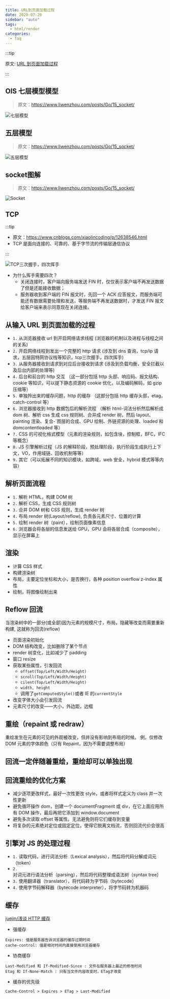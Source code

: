 ```yaml
---
title: URL到页面加载过程
date: 2020-07-20
sidebar: "auto"
tags:
  - html/render
categories:
  - faq
---
```


:::tip

原文: [URL 到页面加载过程](https://zhuanlan.zhihu.com/p/34453198?group_id=957277540147056640)

:::

## OIS 七层模型模型

> 原文：https://www.liwenzhou.com/posts/Go/15_socket/

![七层模型](https://gitee.com/cxyz/imgbed/raw/img/2021/OIS-20210111160033.png)

## 五层模型

> 原文：https://www.liwenzhou.com/posts/Go/15_socket/

![五层模型](https://gitee.com/cxyz/imgbed/raw/img/2021/protocol-20210111160334.png)

## socket图解

> 原文：https://www.liwenzhou.com/posts/Go/15_socket/

![Socket](https://gitee.com/cxyz/imgbed/raw/img/2021/Socket-20210111161754.png)

## TCP

:::tip

- 原文：https://www.cnblogs.com/xiaolincoding/p/12638546.html
- TCP 是面向连接的、可靠的、基于字节流的传输层通信协议

:::

![TCP三次握手，四次挥手](https://gitee.com/cxyz/imgbed/raw/img/2021/TCP-20210111162547.png)

- 为什么挥手需要四次？
  - 关闭连接时，客户端向服务端发送 FIN 时，仅仅表示客户端不再发送数据了但是还能接收数据；
  - 服务器收到客户端的 FIN 报文时，先回一个 ACK 应答报文，而服务端可能还有数据需要处理和发送，等服务端不再发送数据时，才发送 FIN 报文给客户端来表示同意现在关闭连接。

## 从输入 URL 到页面加载的过程

- `1.` 从浏览器接收 url 到开启网络请求线程 (浏览器的机制以及进程与线程之间的关系)
- `2.` 开启网络线程到发出一个完整的 http 请求 (涉及到 dns 查询，tcp/ip 请求，五层因特网协议栈等知识，tcp三次握手，四次挥手)
- `3.` 从服务器接收到请求到对应后台接收到请求 (涉及到负载均衡，安全拦截以及后台内部的处理等)
- `4.` 后台和前台的 http 交互 （这一部分包括 http 头部、响应码、报文结构、cookie 等知识，可以提下静态资源的 cookie 优化，以及编码解码，如 gzip 压缩等）
- `5.` 单独拎出来的缓存问题，http 的缓存 （这部分包括 http 缓存头部，etag，catch-control 等）
- `6.` 浏览器接收到 http 数据包后的解析流程 （解析 html-词法分析然后解析成 dom 树、解析 css 生成 css 规则树、合并成 render 树，然后 layout、painting 渲染、复合-`图层的合成、GPU 绘制、外链资源的处理、loaded 和 domcontentloaded 等）
- `7.` CSS 的可视化格式模型（元素的渲染规则，如包含块，控制框，BFC，IFC 等概念）
- `8.` JS 引擎解析过程（JS 的解释阶段，预处理阶段，执行阶段生成执行上下文，VO，作用域链、回收机制等等）
- `9.` 其它（可以拓展不同的知识模块，如跨域，web 安全，hybrid 模式等等内容）

## 解析页面流程

- `1.` 解析 HTML，构建 DOM 树
- `2.` 解析 CSS，生成 CSS 规则树
- `3.` 合并 DOM 树和 CSS 规则，生成 render 树
- `4.` 布局 render 树(Layout/reflow), 负责各元素尺寸、位置的计算
- `5.` 绘制 render 树（paint），绘制页面像素信息
- `6.` 浏览器会将各层的信息发送给 GPU，GPU 会将各层合成（composite），显示在屏幕上

## 渲染

- 计算 CSS 样式
- 构建渲染树
- 布局，主要定位坐标和大小，是否换行，各种 position overflow z-index 属性
- 绘制，将图像绘制出来

## Reflow 回流

当渲染树中的一部分(或全部)因为元素的规模尺寸，布局，隐藏等改变而需要重新构建, 这就称为回流(reflow)

- 页面渲染初始化
- DOM 结构改变，比如删除了某个节点
- render 树变化，比如减少了 padding
- 窗口 resize
- 获取某些属性，引发回流
  - `offset(Top/Left/Width/Height)`
  - `scroll(Top/Left/Width/Height)`
  - `cilent(Top/Left/Width/Height)`
  - `width, height`
  - 调用了`getComputedStyle()`或者 IE 的`currentStyle`
- 改变字体大小会引发回流
- 元素尺寸的改变——大小，外边距，边框

## 重绘（repaint 或 redraw）

重绘发生在元素的可见的外观被改变，但并没有影响到布局的时候。
例，仅修改 DOM 元素的字体颜色（只有 Repaint，因为不需要调整布局）

## 回流一定伴随着重绘，重绘却可以单独出现

## 回流重绘的优化方案

- 减少逐项更改样式，最好一次性更改 style，或者将样式定义为 class 并一次性更新
- 避免循环操作 dom，创建一个 documentFragment 或 div，在它上面应用所有 DOM 操作，最后再把它添加到 window.document
- 避免多次读取 offset 等属性。无法避免则将它们缓存到变量
- 将复杂的元素绝对定位或固定定位，使得它脱离文档流，否则回流代价会很高

## 引擎对 JS 的处理过程

- `1.` 读取代码，进行词法分析（Lexical analysis），然后将代码分解成词元（token）
- `2.` 对词元进行语法分析（parsing），然后将代码整理成语法树（syntax tree）
- `3.` 使用翻译器（translator），将代码转为字节码（bytecode）
- `4.` 使用字节码解释器（bytecode interpreter），将字节码转为机器码

## 缓存

[juejin/浅谈 HTTP 缓存](https://juejin.im/post/5bdeabbbe51d4505466cd741)

- 强缓存

```
Expires: 值是服务器告诉浏览器的缓存过期时间
cache-control: 值是相对时间内直接使用浏览器缓存
```

- 协商缓存

```
Last-Modified 和 If-Modified-Since : 文件在服务器上最近的修改时间
Etag 和 If-None-Match : 只有当文件内容改变时，ETag才改变
```

- 缓存的优先级

```
Cache-Control > Expires > ETag > Last-Modified
```

